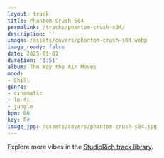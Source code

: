 ```yaml
---
layout: track
title: Phantom Crush S04
permalink: /tracks/phantom-crush-s04/
description: ''
image: /assets/covers/phantom-crush-s04.webp
image_ready: false
date: 2025-01-01
duration: '1:51'
album: The Way the Air Moves
mood:
- Chill
genre:
- cinematic
- lo-fi
- jungle
bpm: 86
key: F#
image_jpg: /assets/covers/phantom-crush-s04.jpg
---
```


Explore more vibes in the [StudioRich track library](/tracks/).
